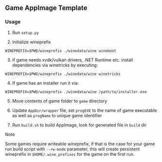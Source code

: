 ## Game AppImage Template

### Usage

1. Run `setup.py` 

2. Initialize wineprefix 
```
WINEPREFIX=$PWD/wineprefix ./winedata/wine wineboot
```

3. If game needs xvdk/vulkan drivers, .NET Runtime etc. install dependencies via winetricks by executing:
```
WINEPREFIX=$PWD/wineprefix ./winedata/wine winetricks
```
4. If game has an installer run it via:
```
WINEPREFIX=$PWD/wineprefix ./winedata/wine /path/to/installer.exe
```

5. Move contents of game folder to `game` directory

6. Update `AppDir/wrapper` file, set `progEXE` to the name of game executable as well as `progName` to unique game identifier

7. Run `build.sh` to build AppImage, look for generated file in `build` dir

> [!NOTE]
> Some games require writeable wineprefix, if that is the case for your game run build script with
> `--rw-mode` parameter, this will create persistent wineprefix in `$HOME/.wine_prefixes` for the game
> on the first run.
